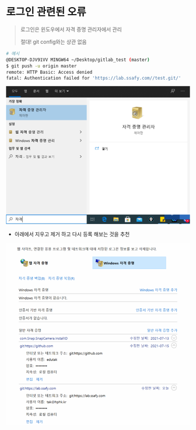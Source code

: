 # 로그인 관련된 오류

> 로그인은 윈도우에서 자격 증명 관리자에서 관리
>
> 절대! git config와는 상관 없음

```bash
# 예시
@DESKTOP-DJV91VV MINGW64 ~/Desktop/gitlab_test (master)
$ git push -u origin master
remote: HTTP Basic: Access denied
fatal: Authentication failed for 'https://lab.ssafy.com//test.git/'
```

![image-20210716101907771](md-images/image-20210716101907771.png)

* 아래에서 지우고 제거 하고 다시 등록 해보는 것을 추천

![image-20210716103049351](md-images/image-20210716103049351.png)